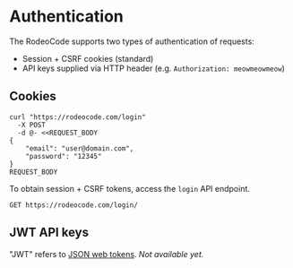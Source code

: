 # Authentication

The RodeoCode supports two types of authentication of requests:

- Session + CSRF cookies (standard)
- API keys supplied via HTTP header (e.g. `Authorization: meowmeowmeow`)

## Cookies

```shell
curl "https://rodeocode.com/login"
  -X POST
  -d @- <<REQUEST_BODY
{
    "email": "user@domain.com",
    "password": "12345"
}
REQUEST_BODY
```

To obtain session + CSRF tokens, access the `login` API endpoint.

`GET https://rodeocode.com/login/`

## JWT API keys

"JWT" refers to [JSON web tokens](https://jwt.io/). *Not available yet.*

